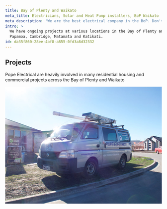 ```yaml
---
title: Bay of Plenty and Waikato
meta_title: Electricians, Solar and Heat Pump installers, BoP Waikato
meta_description: "We are the best electrical company in the BoP. Don't believe us? Ask our customers!"
intro: >
  We have ongoing projects at various locations in the Bay of Plenty and Waikato, including Tauranga,
  Papamoa, Cambridge, Matamata and Katikati.
id: da35f860-28ee-4bf8-a855-0fd3a8d32332
---
```

## Projects

Pope Electrical are heavily involved in many residential housing and commercial projects across the Bay of Plenty and Waikato

![The Lakes](/assets/img/pope-van001.jpg)

